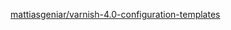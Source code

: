 [mattiasgeniar/varnish-4.0-configuration-templates](https://github.com/mattiasgeniar/varnish-4.0-configuration-templates)
